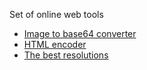 Set of online web tools


- [Image to base64 converter](https://xantorohara.github.io/webtools/imagetobase64/)
- [HTML encoder](https://xantorohara.github.io/webtools/htmlencoder/)
- [The best resolutions](https://xantorohara.github.io/webtools/resolutions/)

